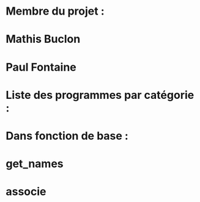 # Membre du projet :
#    Mathis Buclon
#    Paul Fontaine
#   
# Liste des programmes par catégorie :
#    Dans fonction de base :
#        get_names
#        associe
#
